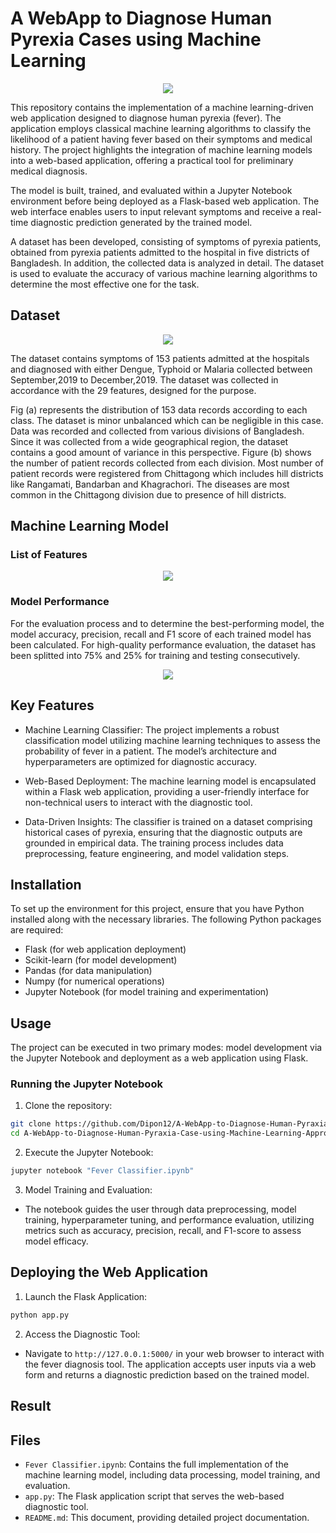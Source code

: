# A WebApp to Diagnose Human Pyrexia Cases using Machine Learning

<div align="center"><img src="https://github.com/user-attachments/assets/b3aa3566-a3c6-4f64-a180-d572a6e328fb"></div>

This repository contains the implementation of a machine learning-driven web application designed to diagnose human pyrexia (fever). The application employs classical machine learning algorithms to classify the likelihood of a patient having fever based on their symptoms and medical history. The project highlights the integration of machine learning models into a web-based application, offering a practical tool for preliminary medical diagnosis.

The model is built, trained, and evaluated within a Jupyter Notebook environment before being deployed as a Flask-based web application. The web interface enables users to input relevant symptoms and receive a real-time diagnostic prediction generated by the trained model.

A dataset has been developed, consisting of symptoms of pyrexia patients, obtained from pyrexia patients admitted to the hospital in five districts of Bangladesh. In addition, the collected data is analyzed in detail. The dataset is used to evaluate the accuracy of various machine learning algorithms to determine the most effective one for the task. 

## Dataset

<div align="center"><img src="https://github.com/user-attachments/assets/389dba97-ea52-4a6e-a94c-8a8570e98b52"></div>

The dataset contains symptoms of 153 patients admitted at the hospitals and diagnosed with either Dengue, Typhoid or Malaria collected between September,2019 to December,2019. The dataset was collected in accordance with the 29 features, designed for the purpose. 

Fig (a) represents the distribution of 153 data records according to each class. The dataset is minor unbalanced which can be negligible in this case. Data was recorded and collected from various divisions of Bangladesh. Since it was collected from a wide geographical region, the dataset contains a good amount of variance in this perspective. Figure (b) shows the number of patient records collected from each division. Most number of patient records were registered from Chittagong which includes hill districts like Rangamati, Bandarban and Khagrachori. The diseases are most common in the Chittagong division due to presence of hill districts.

## Machine Learning Model
### List of Features
<div align="center"><img src="https://github.com/user-attachments/assets/520f9845-1195-4a28-b4a2-6de090ff4830"></div>

### Model Performance
For the evaluation process and to determine the best-performing model,  the model accuracy, precision, recall and F1 score of each trained model has been calculated. For high-quality performance evaluation, the dataset has been splitted into 75% and 25% for training and testing consecutively. 

<div align="center"><img src="https://github.com/user-attachments/assets/d0c199c5-efcb-4b9f-b93a-c14a13070a58"></div>

## Key Features
- Machine Learning Classifier: The project implements a robust classification model utilizing machine learning techniques to assess the probability of fever in a patient. The model’s architecture and hyperparameters are optimized for diagnostic accuracy.

- Web-Based Deployment: The machine learning model is encapsulated within a Flask web application, providing a user-friendly interface for non-technical users to interact with the diagnostic tool.

- Data-Driven Insights: The classifier is trained on a dataset comprising historical cases of pyrexia, ensuring that the diagnostic outputs are grounded in empirical data. The training process includes data preprocessing, feature engineering, and model validation steps.




## Installation
To set up the environment for this project, ensure that you have Python installed along with the necessary libraries. The following Python packages are required:

- Flask (for web application deployment)
- Scikit-learn (for model development)
- Pandas (for data manipulation)
- Numpy (for numerical operations)
- Jupyter Notebook (for model training and experimentation)

## Usage
The project can be executed in two primary modes: model development via the Jupyter Notebook and deployment as a web application using Flask.

### Running the Jupyter Notebook
1. Clone the repository:
```bash
git clone https://github.com/Dipon12/A-WebApp-to-Diagnose-Human-Pyraxia-Case-using-Machine-Learning-Approach.git
cd A-WebApp-to-Diagnose-Human-Pyraxia-Case-using-Machine-Learning-Approach
```

2. Execute the Jupyter Notebook:
```bash
jupyter notebook "Fever Classifier.ipynb"
```

3. Model Training and Evaluation:

- The notebook guides the user through data preprocessing, model training, hyperparameter tuning, and performance evaluation, utilizing metrics such as accuracy, precision, recall, and F1-score to assess model efficacy.

## Deploying the Web Application

1. Launch the Flask Application:
```bash
python app.py
```

2. Access the Diagnostic Tool:
- Navigate to `http://127.0.0.1:5000/` in your web browser to interact with the fever diagnosis tool. The application accepts user inputs via a web form and returns a diagnostic prediction based on the trained model.
## Result

## Files
- `Fever Classifier.ipynb`: Contains the full implementation of the machine learning model, including data processing, model training, and evaluation.
- `app.py`: The Flask application script that serves the web-based diagnostic tool.
- `README.md`: This document, providing detailed project documentation.
